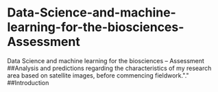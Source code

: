 # Data-Science-and-machine-learning-for-the-biosciences-Assessment
Data Science and machine learning for the biosciences – Assessment
##Analysis and predictions regarding the characteristics of my research area based on satellite images, before commencing fieldwork."."
##Introduction
